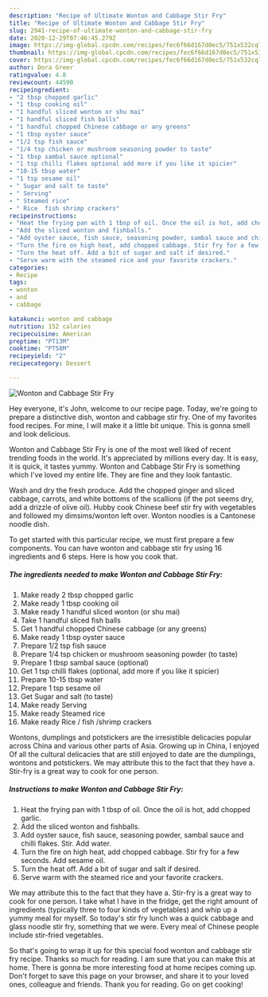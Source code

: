 ```yaml
---
description: "Recipe of Ultimate Wonton and Cabbage Stir Fry"
title: "Recipe of Ultimate Wonton and Cabbage Stir Fry"
slug: 2941-recipe-of-ultimate-wonton-and-cabbage-stir-fry
date: 2020-12-29T07:46:45.279Z
image: https://img-global.cpcdn.com/recipes/fec6f66d167d0ec5/751x532cq70/wonton-and-cabbage-stir-fry-recipe-main-photo.jpg
thumbnail: https://img-global.cpcdn.com/recipes/fec6f66d167d0ec5/751x532cq70/wonton-and-cabbage-stir-fry-recipe-main-photo.jpg
cover: https://img-global.cpcdn.com/recipes/fec6f66d167d0ec5/751x532cq70/wonton-and-cabbage-stir-fry-recipe-main-photo.jpg
author: Dora Greer
ratingvalue: 4.8
reviewcount: 44590
recipeingredient:
- "2 tbsp chopped garlic"
- "1 tbsp cooking oil"
- "1 handful sliced wonton or shu mai"
- "1 handful sliced fish balls"
- "1 handful chopped Chinese cabbage or any greens"
- "1 tbsp oyster sauce"
- "1/2 tsp fish sauce"
- "1/4 tsp chicken or mushroom seasoning powder to taste"
- "1 tbsp sambal sauce optional"
- "1 tsp chilli flakes optional add more if you like it spicier"
- "10-15 tbsp water"
- "1 tsp sesame oil"
- " Sugar and salt to taste"
- " Serving"
- " Steamed rice"
- " Rice  fish shrimp crackers"
recipeinstructions:
- "Heat the frying pan with 1 tbsp of oil. Once the oil is hot, add chopped garlic."
- "Add the sliced wonton and fishballs."
- "Add oyster sauce, fish sauce, seasoning powder, sambal sauce and chilli flakes. Stir. Add water."
- "Turn the fire on high heat, add chopped cabbage. Stir fry for a few seconds. Add sesame oil."
- "Turn the heat off. Add a bit of sugar and salt if desired."
- "Serve warm with the steamed rice and your favorite crackers."
categories:
- Recipe
tags:
- wonton
- and
- cabbage

katakunci: wonton and cabbage 
nutrition: 152 calories
recipecuisine: American
preptime: "PT13M"
cooktime: "PT58M"
recipeyield: "2"
recipecategory: Dessert

---
```



![Wonton and Cabbage Stir Fry](https://img-global.cpcdn.com/recipes/fec6f66d167d0ec5/751x532cq70/wonton-and-cabbage-stir-fry-recipe-main-photo.jpg)

Hey everyone, it's John, welcome to our recipe page. Today, we're going to prepare a distinctive dish, wonton and cabbage stir fry. One of my favorites food recipes. For mine, I will make it a little bit unique. This is gonna smell and look delicious.

Wonton and Cabbage Stir Fry is one of the most well liked of recent trending foods in the world. It's appreciated by millions every day. It is easy, it is quick, it tastes yummy. Wonton and Cabbage Stir Fry is something which I've loved my entire life. They are fine and they look fantastic.

Wash and dry the fresh produce. Add the chopped ginger and sliced cabbage, carrots, and white bottoms of the scallions (if the pot seems dry, add a drizzle of olive oil). Hubby cook Chinese beef stir fry with vegetables and followed my dimsims/wonton left over. Wonton noodles is a Cantonese noodle dish.


To get started with this particular recipe, we must first prepare a few components. You can have wonton and cabbage stir fry using 16 ingredients and 6 steps. Here is how you cook that.

<!--inarticleads1-->

##### The ingredients needed to make Wonton and Cabbage Stir Fry:

1. Make ready 2 tbsp chopped garlic
1. Make ready 1 tbsp cooking oil
1. Make ready 1 handful sliced wonton (or shu mai)
1. Take 1 handful sliced fish balls
1. Get 1 handful chopped Chinese cabbage (or any greens)
1. Make ready 1 tbsp oyster sauce
1. Prepare 1/2 tsp fish sauce
1. Prepare 1/4 tsp chicken or mushroom seasoning powder (to taste)
1. Prepare 1 tbsp sambal sauce (optional)
1. Get 1 tsp chilli flakes (optional, add more if you like it spicier)
1. Prepare 10-15 tbsp water
1. Prepare 1 tsp sesame oil
1. Get  Sugar and salt (to taste)
1. Make ready  Serving
1. Make ready  Steamed rice
1. Make ready  Rice / fish /shrimp crackers


Wontons, dumplings and potstickers are the irresistible delicacies popular across China and various other parts of Asia. Growing up in China, I enjoyed Of all the cultural delicacies that are still enjoyed to date are the dumplings, wontons and potstickers. We may attribute this to the fact that they have a. Stir-fry is a great way to cook for one person. 

<!--inarticleads2-->

##### Instructions to make Wonton and Cabbage Stir Fry:

1. Heat the frying pan with 1 tbsp of oil. Once the oil is hot, add chopped garlic.
1. Add the sliced wonton and fishballs.
1. Add oyster sauce, fish sauce, seasoning powder, sambal sauce and chilli flakes. Stir. Add water.
1. Turn the fire on high heat, add chopped cabbage. Stir fry for a few seconds. Add sesame oil.
1. Turn the heat off. Add a bit of sugar and salt if desired.
1. Serve warm with the steamed rice and your favorite crackers.


We may attribute this to the fact that they have a. Stir-fry is a great way to cook for one person. I take what I have in the fridge, get the right amount of ingredients (typically three to four kinds of vegetables) and whip up a yummy meal for myself. So today&#39;s stir fry lunch was a quick cabbage and glass noodle stir fry, something that we were. Every meal of Chinese people include stir-fried vegetables. 

So that's going to wrap it up for this special food wonton and cabbage stir fry recipe. Thanks so much for reading. I am sure that you can make this at home. There is gonna be more interesting food at home recipes coming up. Don't forget to save this page on your browser, and share it to your loved ones, colleague and friends. Thank you for reading. Go on get cooking!

